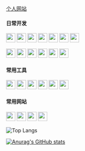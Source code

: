 [个人网站](https://www.zhouzh.tech/)

#### 日常开发
<p>
<img height="25" src="https://img.shields.io/badge/javascript-ffffff?style=flat-square&logo=JavaScript&logoColor=F7DF1E"/>
<img height="25" src="https://img.shields.io/badge/css-ffffff?style=flat-square&logo=css3&logoColor=1572B6"/>
<img height="25" src="https://img.shields.io/badge/html-ffffff?style=flat-square&logo=html5&logoColor=E34F26"/>
<img height="25" src="https://img.shields.io/badge/typescript-ffffff?style=flat-square&logo=Typescript&logoColor=3178C6"/>
<img height="25" src="https://img.shields.io/badge/babel-ffffff?style=flat-square&logo=Babel&logoColor=F9DC3E"/>
<img height="25" src="https://img.shields.io/badge/react-ffffff?style=flat-square&logo=React&logoColor=61DAFB"/>
<img height="25" src="https://img.shields.io/badge/vue-ffffff?style=flat-square&logo=vue.js&logoColor=FC08D"/>
</p>

<p>
<img height="25" src="https://img.shields.io/badge/webpack-ffffff?style=flat-square&logo=Webpack&logoColor=8DD6F9"/>
<img height="25" src="https://img.shields.io/badge/rollup-ffffff?style=flat-square&logo=rollup.js&logoColor=EC4A3F"/>
<img height="25" src="https://img.shields.io/badge/nginx-ffffff?style=flat-square&logo=nginx&logoColor=e1567c"/>
<img height="25" src="https://img.shields.io/badge/node.js-ffffff?style=flat-square&logo=Node.js&logoColor=339933"/>
<img height="25" src="https://img.shields.io/badge/docker-ffffff?style=flat-square&logo=Docker&logoColor=2496ED"/>
<img height="25" src="https://img.shields.io/badge/docker-ffffff?style=flat-square&logo=MySQL&logoColor=4479A1"/>
</p>

#### 常用工具

<p>
<img height="25" src="https://img.shields.io/badge/webStorm-ffffff?style=flat-square&logo=WebStorm&logoColor=000000"/>
<img height="25" src="https://img.shields.io/badge/vs code-ffffff?style=flat-square&logo=visual-studio-code&logoColor=007ACC"/>
<img height="25" src="https://img.shields.io/badge/markdown-ffffff?style=flat-square&logo=Markdown&logoColor=000000"/>
<img height="25" src="https://img.shields.io/badge/git-ffffff?style=flat-square&logo=Git&logoColor=F05032"/>
<img height="25" src="https://img.shields.io/badge/chrome-ffffff?style=flat-square&logo=google-chrome&logoColor=4285F4"/>
<img height="25" src="https://img.shields.io/badge/sentry-ffffff?style=flat-square&logo=sentry&logoColor=362D59"/>
</p>

#### 常用网站

<p>
<img height="25" src="https://img.shields.io/badge/Bilibili-ffffff?style=flat-square&logo=Bilibili&logoColor=00A1D6"/>
<img height="25" src="https://img.shields.io/badge/Github-ffffff?style=flat-square&logo=Github&logoColor=181717"/>
<img height="25" src="https://img.shields.io/badge/Steam-ffffff?style=flat-square&logo=Steam&logoColor=000000"/>
<img height="25" src="https://img.shields.io/badge/MDN-ffffff?style=flat-square&logo=MDN-Web-Docs&logoColor=000000"/>
</p>

![Top Langs](https://github-readme-stats.vercel.app/api/top-langs/?username=yaeSakuras&&hide=tsql) 

[![Anurag's GitHub stats](https://github-readme-stats.vercel.app/api?username=yaeSakuras)](https://github.com/anuraghazra/github-readme-stats)
